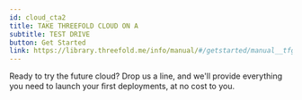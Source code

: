```yaml
---
id: cloud_cta2
title: TAKE THREEFOLD CLOUD ON A 
subtitle: TEST DRIVE
button: Get Started
link: https://library.threefold.me/info/manual/#/getstarted/manual__tfgrid3_getstarted  
---
```

Ready to try the future cloud? Drop us a line, and we'll provide everything you need to launch your ﬁrst deployments, at no cost to you.
